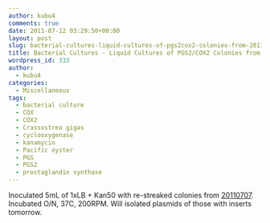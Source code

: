 ```yaml
---
author: kubu4
comments: true
date: 2011-07-12 03:29:50+00:00
layout: post
slug: bacterial-cultures-liquid-cultures-of-pgs2cox2-colonies-from-20110707
title: Bacterial Cultures - Liquid Cultures of PGS2/COX2 Colonies from 20110707
wordpress_id: 333
author:
  - kubu4
categories:
  - Miscellaneous
tags:
  - bacterial culture
  - COX
  - COX2
  - Crassostrea gigas
  - cyclooxygenase
  - kanamycin
  - Pacific oyster
  - PGS
  - PGS2
  - prostaglandin synthase
---
```


Inoculated 5mL of 1xLB + Kan50 with re-streaked colonies from [20110707](/Sam%27s+Working+Notebook+July-October+2011#sjw20110707). Incubated O/N, 37C, 200RPM. Will isolated plasmids of those with inserts tomorrow.

